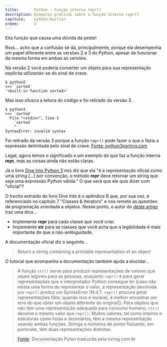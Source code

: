 ```yaml
---
title:       Python - Função interna repr()
description: Exemplos práticos sobre a função interna repr()
capitulo:    python-builtin
ordem:       4
---
```


Eita função que causa uma dúvida da peste!

Rsss... acho que a confusão se dá, principalmente, porque ela desempenha um papel diferente entre as versões 2 e 3 do
Python, apesar de funcionar da mesma forma em ambas as versões.

Na versão 2 você poderia converter um objeto para sua representação explícita utilizando-se do sinal de crave.

    $ python2
    >>> `sorted`
    '<built-in function sorted>'

Mas isso ofusca a leitura do código e foi retirado da versão 3.

    $ python3
    >>> `sorted`
      File "<stdin>", line 1
        `sorted`
        ^
    SyntaxError: invalid syntax

Foi retirado da versão 3 porque a função `repr()` pode fazer o que o fazia a expressão delimitada pelo sinal de crave.
[Fonte: python3porting.com](http://python3porting.com/differences.html#repr-as-backticks "link-externo")

Legal, agora temos o significado e um exemplo do que faz a função interna __repr__, mas as coisas ainda não estão claras.

Já o livro [Dive Into Python 3](http://www.diveintopython3.net/special-method-names.html#basics "link-externo") nos diz 
que ela "é a representação oficial como uma string [...] por convenção, o método __repr__ deve retornar um string que 
seja uma expressão Python válida." O que será que ele quis dizer com "oficial"?

O trecho extraido do livro Dive Into é o apêndice B que, por sua vez, é referenciado no capítulo 7 "Classes & Iterators" 
e nos remete as questões de programação orientada a objetos. Nesse ponto, o autor do 
[deste artigo](http://pythoncentral.io/what-is-the-difference-between-__str__-and-__repr__-in-python/  "link-externo")
traz uma dica...

+ Implemente __repr__ para cada classe que você criar.
+ Implemente __str__ para as classes que você acha que a legibilidade é mais importante do que a não-ambiguidade.

A documentação oficial diz o seguinte...

> Return a string containing a printable representation of an object

O tutorial que acompanha a documentação também ajuda a elucidar...

> A função `str()` serve para produzir representações de valores que sejam legíveis para as pessoas, enquanto `repr()`
> é para gerar representações que o interpretador Python consegue ler (caso não exista uma forma de representar o valor,
> a representação devolvida por `repr()` produz um SyntaxError [N.d.T. `repr()` procura gerar representações fiéis; 
> quando isso é inviável, é melhor encontrar um erro do que obter um objeto diferente do original]). Para objetos que 
> não têm uma representação adequada para consumo humano, `str()` devolve o mesmo valor que `repr()`. Muitos valores, 
> tal como inteiros e estruturas como listas e dicionários, têm a mesma representação usando ambas funções. Strings e 
> números de ponto flutuante, em particular, têm duas representações distintas.
>
> [Fonte](http://turing.com.br/pydoc/2.7/tutorial/inputoutput.html): Documentação Pyton traduzida pela turing.com.br 

